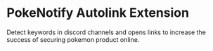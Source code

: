 # PokeNotify Autolink Extension
Detect keywords in discord channels and opens links to increase the success of securing pokemon product online.
